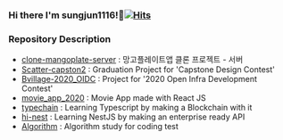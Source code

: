 ### Hi there I'm sungjun1116!👋[![Hits](https://hits.seeyoufarm.com/api/count/incr/badge.svg?url=https%3A%2F%2Fgithub.com%2Fsungjun1116%2Fhit-counter&count_bg=%2379C83D&title_bg=%23555555&icon=&icon_color=%23E7E7E7&title=hits&edge_flat=false)](https://hits.seeyoufarm.com)
<!-- :star: [**Development Note**](https://www.notion.so/NOTE-0ad7b0cd5fc546029425386e4f72c949)-->

### Repository Description
- <a href='https://github.com/sungjun1116/clone-mangoplate-server'>clone-mangoplate-server</a> : 망고플레이트앱 클론 프로젝트 - 서버
- <a href='https://github.com/sungjun1116/Scatter-capstone2'>Scatter-capston2</a> : Graduation Project for 'Capstone Design Contest'
- <a href='https://github.com/sungjun1116/Bvillage-2020_OIDC'>Bvillage-2020_OIDC</a> : Project for '2020 Open Infra Development Contest'
- <a href='https://github.com/sungjun1116/movie_app_2020'>movie_app_2020</a> : Movie App made with React JS
- <a href='https://github.com/sungjun1116/typechain'>typechain</a> : Learning Typescript by making a Blockchain with it
- <a href='https://github.com/sungjun1116/hi-nest'>hi-nest</a> : Learning NestJS by making an enterprise ready API
- <a href='https://github.com/sungjun1116/Algorithm'>Algorithm</a> : Algorithm study for coding test

